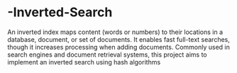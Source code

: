 # -Inverted-Search
 An inverted index maps content (words or numbers) to their locations in a database, document, or set  of documents. It enables fast full-text searches, though it increases processing when adding  documents. Commonly used in search engines and document retrieval systems, this project aims to  implement an inverted search using hash algorithms
